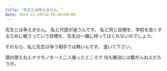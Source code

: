 ```yaml
---
title: "先生とは争えません。"
date: 2024-12-20T14:20:45+09:00
---
```

先生とは争えません。
私と尺度が違うんです。
私と同じ目標を、学校を良くするために戦うっていう目標を、先生は一緒に持ってはくれないのでしょう。

それなら、私と先生は争う相手では無いんです。
退いて下さい。

頭の使えねえナマモノを一人二人煽ったところで
何も解決には繋がんねえだろうが。
